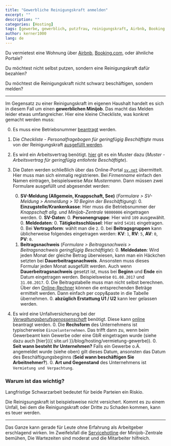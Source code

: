 ```yaml
---
title: "Gewerbliche Reinigungskraft anmelden"
excerpt: ""
description: ""
categories: [Hosting]
tags: [gewerbe, gewerblich, putzfrau, reinigungskraft, Airbnb, Booking.com, minijob, sv.net]
author: kerner1000
lang: de
---
```



Du vermietest eine Wohnung über [Airbnb](https://www.airbnb.com/), [Booking.com](https://www.booking.com), oder ähnliche Portale?

Du möchtest nicht selbst putzen, sondern eine Reinigungskraft dafür bezahlen?

Du möchtest die Reinigungskraft nicht schwarz beschäftigen, sondern melden?

---

Im Gegensatz zu einer Reinigungskraft im eigenen Haushalt handelt es sich in diesem Fall um einen **gewerblichen Minijob**. Das macht das Melden leider etwas umfangreicher. Hier eine kleine Checkliste, was konkret gemacht werden muss:

0. Es muss eine Betriebsnummer [beantragt](https://bno.arbeitsagentur.de/bns/#/) werden.

0. Die *Checkliste - Personalfragebogen für geringfügig Beschäftigte* muss von der  Reinigungskraft [ausgefüllt werden](https://www.minijob-zentrale.de/SharedDocs/Downloads/DE/Formulare/gewerblich/01_Checkliste_BDA_Personalfragebogen.html).

0. Es wird ein Arbeitsvertrag benötigt. [hier]((https://www.minijob-zentrale.de/SharedDocs/Downloads/DE/Formulare/gewerblich/11_Arbeitsvertrag.html?nn=586700%3f)) git es ein Muster dazu (*Muster - Arbeitsvertrag für geringfügig entlohnte Beschäftigte*).

0. Die Daten werden schließlich über das Online-Portal [`sv.net`](https://standard.gkvnet-ag.de/svnet/) übermittelt.
Hier muss man sich einmalig registrieren. Bei *Firmenname* einfach den Namen eintragen, beispielsweise *Max Mustermann*.
Dann müssen zwei Formulare ausgefüllt und abgesendet werden:

    0. **SV-Meldung (Allgemein, Knappschaft, See)** (*Formulare > SV-Meldung > Anmeldung > 10 Beginn der Beschäftigung*):
        0. **Einzugstelle/Krankenkasse**: Hier muss die Betriebsnummer der *Knappschaft allg. und Minijob-Zentrale* `98000006` eingetragen werden.
        0. **SV-Daten**:
            0. **Personengruppe**: Hier wird `109` ausgewählt.
        0. **Meldedaten**:
            0. **Tätigkeitsschlüssel**: Hier wird `54101` eingetragen.
            0. Bei **Vertragsform**: wählt man die `2`.
        0. bei **Beitragsgruppen** kann üblicherweise folgendes eingetragen werden:
        **KV**: `1`, **RV**: `5`, **AV**: `0`, **PV**: `0`.
    0. **Beitragsnachweis** (*Formulare > Beitragsnachweis > Beitragsnachweis geringfügig Beschäftigte*):
        0. **Meldedaten**: Wird jeden Monat der gleiche Betrag überwiesen, kann man ein Häckchen setzten bei **Dauerbeitragsnachweis**. Ansonsten muss dieses Formular jeden Monat ausgefüllt werden.
        Auch wenn **Dauerbeitragsnachweis** gesetzt ist, muss bei **Beginn** und **Ende** ein Datum eingetragen werden. Beispielsweise `01.08.2017` und `31.08.2017`.
        0. Die Beitragstabelle muss man nicht selbst berechnen. Über den [Online-Rechner](https://www.minijob-zentrale.de/DE/05_multifunktionsleiste/03_service/05_tools_rechner/02_Minijob_Rechner/2017/node.html) können die entsprechenden Beträge ermittelt werden. Dann einfach per copy&paste in die Tabelle übernehmen.
        0. **abzüglich Erstattung U1 / U2** kann leer gelassen werden. 
        

0. Es wird eine Unfallversicherung bei der [*Verwaltungsberufsgenossenschaft*](http://www.vbg.de) benötigt. Diese kann [online](https://www.vbg.de/SharedDocs/LIPFormulare/Unternehmen_anmelden/mub252in_node.html) beantragt werden.
    0. Die **Rechsform** des Unternehmens ist typischerweise `Einzelunternehmen`. Das trifft dann zu, wenn beim Gewerbeamt kein Gewerbe oder eine GbR eingetragen wurde (siehe dazu auch [hier]({{ site.url }}/blog/hosting/vermietung-gewerbe)).
    0. **Seit wann besteht Ihr Unternehmen?** Falls ein Gewerbe o.Ä. angemeldet wurde (siehe oben) gilt dieses Datum, ansonsten das Datum des Beschäftigungsbeginns (**Seid wann beschäftigen Sie Arbeitnehmer?**).
    0. **Art und Gegenstand** des Unternehmens ist `Vermietung und Verpachtung`.

### Warum ist das wichtig?

Langfristige Schwarzarbeit bedeutet für beide Parteien ein Riskio.

Die Reinigsungskraft ist beispielsweise nicht versichert. Kommt es zu einem Unfall, bei dem die Reinigungskraft oder Dritte zu Schaden kommen, kann es teuer werden.

---

Das Ganze kann gerade für Leute ohne Erfahrung als Arbeitgeber erschlagend wirken. Im Zweifelsfall die [Servicehotline](https://www.minijob-zentrale.de/DE/05_multifunktionsleiste/02_kontakt/node.html) der Minijob-Zentrale bemühen, Die Wartezeiten sind moderat und die Mitarbeiter hilfreich.
    